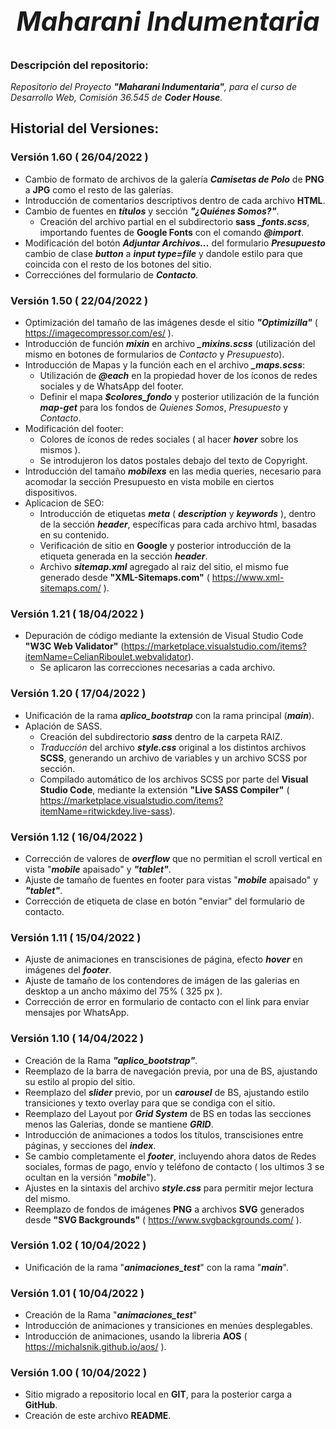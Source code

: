 # *<h2 align=center>**Maharani Indumentaria**</h2>*

### **Descripción del repositorio**:
*Repositorio del Proyecto **"Maharani Indumentaria"**, para el curso de Desarrollo Web, Comisión 36.545 de **Coder House**.*

## **Historial del Versiones**:

### Versión 1.60 ( 26/04/2022 )
- Cambio de formato de archivos de la galería ***Camisetas de Polo*** de **PNG** a **JPG** como el resto de las galerías.
- Introducción de comentarios descriptivos dentro de cada archivo **HTML**.
- Cambio de fuentes en ***títulos*** y sección ***"¿Quiénes Somos?"***.
    - Creación del archivo partial en el subdirectorio **sass** ***_fonts.scss***, importando fuentes de **Google Fonts** con el comando ***@import***.
- Modificación del botón ***Adjuntar Archivos...*** del formulario ***Presupuesto*** cambio de clase ***button*** a ***input type=file*** y dandole estilo para que coincida con el resto de los botones del sitio.
- Correcciónes del formulario de ***Contacto***.

### Versión 1.50 ( 22/04/2022 )
- Optimización del tamaño de las imágenes desde el sitio ***"Optimizilla"*** ( https://imagecompressor.com/es/ ).
- Introducción de función ***mixin*** en archivo ***_mixins.scss*** (utilización del mismo en botones de formularios de *Contacto* y *Presupuesto*).
- Introducción de Mapas y la función each en el archivo ***_maps.scss***:
    - Utilización de ***@each*** en la propiedad hover de los íconos de redes sociales y de WhatsApp del footer.
    - Definir el mapa ***$colores_fondo*** y posterior utilización de la función ***map-get*** para los fondos de *Quienes Somos*, *Presupuesto* y *Contacto*.
- Modificación del footer:
    - Colores de íconos de redes sociales ( al hacer ***hover*** sobre los mismos ).
    - Se introdujeron los datos postales debajo del texto de Copyright.
- Introducción del tamaño ***mobilexs*** en las media queries, necesario para acomodar la sección Presupuesto en vista mobile en ciertos dispositivos.
- Aplicacion de SEO:
    - Introducción de etiquetas ***meta*** ( ***description*** y ***keywords*** ), dentro de la sección ***header***, específicas para cada archivo html, basadas en su contenido.
    - Verificación de sitio en **Google** y posterior introducción de la etiqueta generada en la sección ***header***.
    - Archivo ***sitemap.xml*** agregado al raiz del sitio, el mismo fue generado desde **"XML-Sitemaps.com"** ( https://www.xml-sitemaps.com/ ). 

### Versión 1.21 ( 18/04/2022 )
- Depuración de código mediante la extensión de Visual Studio Code **"W3C Web Validator"** (https://marketplace.visualstudio.com/items?itemName=CelianRiboulet.webvalidator).
    - Se aplicaron las correcciones necesarias a cada archivo.

### Versión 1.20 ( 17/04/2022 )
- Unificación de la rama ***aplico_bootstrap*** con la rama principal (***main***).
- Aplación de SASS.
    - Creación del subdirectorio ***sass*** dentro de la carpeta RAIZ.
    - *Traducción* del archivo ***style.css*** original a los distintos archivos **SCSS**, generando un archivo de variables y un archivo SCSS por sección.
    - Compilado automático de los archivos SCSS por parte del **Visual Studio Code**, mediante la extensión **"Live SASS Compiler"** ( https://marketplace.visualstudio.com/items?itemName=ritwickdey.live-sass).

### Versión 1.12 ( 16/04/2022 )
- Corrección de valores de ***overflow*** que no permitian el scroll vertical en vista "***mobile*** apaisado" y ***"tablet"***.
- Ajuste de tamaño de fuentes en footer para vistas "***mobile*** apaisado" y ***"tablet"***.
- Corrección de etiqueta de clase en botón "enviar" del formulario de contacto. 

### Versión 1.11 ( 15/04/2022 )
- Ajuste de animaciones en transcisiones de página, efecto ***hover*** en imágenes del ***footer***.
- Ajuste de tamaño de los contendores de imágen de las galerias en desktop a un ancho máximo del 75% ( 325 px ).
- Corrección de error en formulario de contacto con el link para enviar mensajes por WhatsApp.

### Versión 1.10 ( 14/04/2022 )
- Creación de la Rama ***"aplico_bootstrap"***.
- Reemplazo de la barra de navegación previa, por una de BS, ajustando su estilo al propio del sitio.
- Reemplazo del ***slider*** previo, por un ***carousel*** de BS, ajustando estilo transiciones y texto overlay para que se condiga con el sitio.
- Reemplazo del Layout por ***Grid System*** de BS en todas las secciones menos las Galerias, donde se mantiene ***GRID***.
- Introducción de animaciones a todos los títulos, transcisiones entre páginas, y secciones del ***index***.
- Se cambio completamente el ***footer***, incluyendo ahora datos de Redes sociales, formas de pago, envío y teléfono de contacto ( los ultimos 3 se ocultan en la versión "***mobile***").
- Ajustes en la sintaxis del archivo ***style.css*** para permitir mejor lectura del mismo.
- Reemplazo de fondos de imágenes **PNG** a archivos **SVG** generados desde **"SVG Backgrounds"** ( https://www.svgbackgrounds.com/ ).

### Versión 1.02 ( 10/04/2022 )
- Unificación de la rama "***animaciones_test***" con la rama "***main***".

### Versión 1.01 ( 10/04/2022 )
- Creación de la Rama "***animaciones_test***"
- Introducción de animaciones y transiciones en menúes desplegables.
- Introducción de animaciones, usando la libreria **AOS** ( https://michalsnik.github.io/aos/ ).

### Versión 1.00 ( 10/04/2022 )
- Sitio migrado a repositorio local en **GIT**, para la posterior carga a **GitHub**.
- Creación de este archivo **README**.
